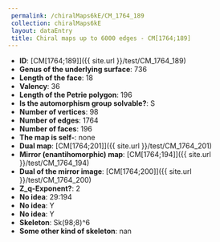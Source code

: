 ```yaml
--- 
 permalink: /chiralMaps6kE/CM_1764_189 
 collection: chiralMaps6kE
 layout: dataEntry
 title: Chiral maps up to 6000 edges - CM[1764;189]
---
```


- **ID**: [CM[1764;189]]({{ site.url }}/test/CM_1764_189)
- **Genus of the underlying surface**: 736
- **Length of the face**: 18
- **Valency**: 36
- **Length of the Petrie polygon**: 196
- **Is the automorphism group solvable?**: S
- **Number of vertices**: 98
- **Number of edges**: 1764
- **Number of faces**: 196
- **The map is self-**: none
- **Dual map**: [CM[1764;201]]({{ site.url }}/test/CM_1764_201)
- **Mirror (enantihomorphic) map**: [CM[1764;194]]({{ site.url }}/test/CM_1764_194)
- **Dual of the mirror image**: [CM[1764;200]]({{ site.url }}/test/CM_1764_200)
- **Z_q-Exponent?**: 2
- **No idea**:  29:194
- **No idea**: Y
- **No idea**: Y
- **Skeleton**: Sk(98;8)^6
- **Some other kind of skeleton**: nan
